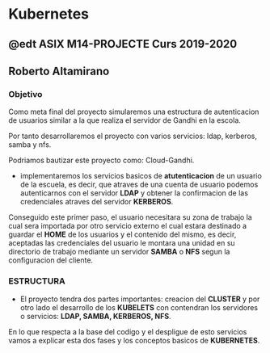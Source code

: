 # Kubernetes
## @edt ASIX M14-PROJECTE Curs 2019-2020
## Roberto Altamirano

### Objetivo 

Como meta final del proyecto simularemos una estructura de autenticacion de usuarios
similar a la que realiza el servidor de Gandhi en la escola.

Por tanto desarrollaremos el proyecto con varios servicios: ldap, kerberos, samba y nfs.

Podriamos bautizar este proyecto como: Cloud-Gandhi.

* implementaremos los servicios basicos de **atutenticacion** de un usuario de la escuela, es decir,
que atraves de una cuenta de usuario podemos autenticarnos con el servidor **LDAP** y obtener la confirmacion
de las credenciales atraves del servidor **KERBEROS**.

Conseguido este primer paso, el usuario necesitara su zona de trabajo la cual sera importada por otro servicio
externo el cual estara destinado a guardar el **HOME** de los usuarios y el contenido del mismo, es decir, 
aceptadas las credenciales del usuario le montara  una unidad en su directorio de trabajo mediante un servidor
**SAMBA**  o **NFS** segun la configuracion del cliente.

### ESTRUCTURA 

* El proyecto tendra dos partes importantes: creacion del **CLUSTER** y por otro lado  el desarrollo de los 
**KUBELETS** con contendran los servidores o servicios: **LDAP, SAMBA, KERBEROS, NFS**.

En lo que respecta a la base del codigo y el despligue de esto servicios vamos a explicar esta dos fases y los
conceptos basicos de **KUBERNETES**.




